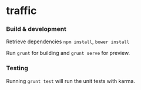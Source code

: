 # traffic

### Build & development

Retrieve dependencies
`npm install`,
`bower install`

Run `grunt` for building and `grunt serve` for preview.

### Testing

Running `grunt test` will run the unit tests with karma.
